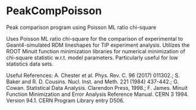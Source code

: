 # PeakCompPoisson
Peak comparison program using Poisson ML ratio chi-square

Uses Poisson ML ratio chi-square for the comparison of experimental to Geant4-simulated RDM lineshapes for TIP experiment analysis. Utilizes the ROOT Minuit function minimization libraries for numerical minimization of chi-square statistic w.r.t. model parameters. Particularly useful for low statistics data sets.

Useful References: A. Chester et al. Phys. Rev. C. 96 (2017) 011302.; S. Baker and R. D. Cousins. Nucl. Inst. and Meth. 221 (1984) 437-442.; G. Cowan. Statistical Data Analysis. Clarendon Press, 1998.; F. James. Minuit Function Minimization and Error Analysis Reference Manual. CERN 3 1994. Version 94.1. CERN Program Library entry D506.
